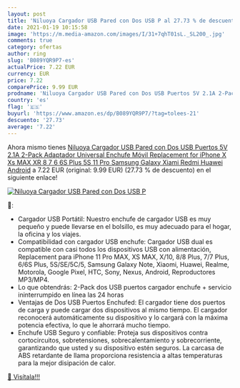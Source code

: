 ```yaml
---
layout: post
title: 'Niluoya Cargador USB Pared con Dos USB P al 27.73 % de descuento'
date: 2021-01-19 10:15:58
image: 'https://m.media-amazon.com/images/I/31+7qhT01sL._SL200_.jpg'
comments: true
category: ofertas
author: ring
slug: 'B089YQR9P7-es'
actualPrice: 7.22 EUR
currency: EUR
price: 7.22
comparePrice: 9.99 EUR
prodname: 'Niluoya Cargador USB Pared con Dos USB Puertos 5V 2.1A 2-Pack Adaptador Universal Enchufe Móvil Replacement for iPhone X Xs MAX XR 8 7 6 6S Plus 5S 11 Pro  Samsung Galaxy  Xiami Redmi  Huawei  Android'
country: 'es'
flag: '🇪🇸'
buyurl: 'https://www.amazon.es/dp/B089YQR9P7/?tag=tolees-21'
descuento: '27.73'
average: '7.22'
---
```


Ahora mismo tienes [Niluoya Cargador USB Pared con Dos USB Puertos 5V 2.1A 2-Pack Adaptador Universal Enchufe Móvil Replacement for iPhone X Xs MAX XR 8 7 6 6S Plus 5S 11 Pro  Samsung Galaxy  Xiami Redmi  Huawei  Android](https://www.amazon.es/dp/B089YQR9P7/?tag=tolees-21) a 7.22 EUR (original: 9.99 EUR) (27.73 %  de descuento) en el siguiente enlace!

[![Niluoya Cargador USB Pared con Dos USB P](https://m.media-amazon.com/images/I/31+7qhT01sL._SL200_.jpg)](https://www.amazon.es/dp/B089YQR9P7/?tag=tolees-21)

🔎:

- Cargador USB Portátil: Nuestro enchufe de cargador USB es muy pequeño y puede llevarse en el bolsillo, es muy adecuado para el hogar, la oficina y los viajes.
- Compatibilidad con cargador USB enchufe: Cargador USB dual es compatible con casi todos los dispositivos USB con alimentación, Replacement para iPhone 11 Pro MAX, XS MAX, X/10, 8/8 Plus, 7/7 Plus, 6/6S Plus, 5S/SE/5C/5, Samsung Galaxy Note, Xiaomi, Huawei, Realme, Motorola, Google Pixel, HTC, Sony, Nexus, Android, Reproductores MP3/MP4.
- Lo que obtendrás: 2-Pack dos USB puertos cargador enchufe + servicio ininterrumpido en línea las 24 horas
- Ventajas de Dos USB Puertos Enchufed: El cargador tiene dos puertos de carga y puede cargar dos dispositivos al mismo tiempo. El cargador reconocerá automáticamente su dispositivo y lo cargará con la máxima potencia efectiva, lo que le ahorrará mucho tiempo.
- Enchufe USB Seguro y confiable: Proteja sus dispositivos contra cortocircuitos, sobretensiones, sobrecalentamiento y sobrecorriente, garantizando que usted y su dispositivo estén seguros. La carcasa de ABS retardante de llama proporciona resistencia a altas temperaturas para la mejor disipación de calor.

[🛒 Visítala!!!](https://www.amazon.es/dp/B089YQR9P7/?tag=tolees-21)
